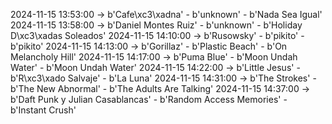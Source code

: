 2024-11-15 13:53:00 -> b'Cafe\xc3\xadna' - b'unknown' - b'Nada Sea Igual'
2024-11-15 13:58:00 -> b'Daniel Montes Ruiz' - b'unknown' - b'Holiday   D\xc3\xadas Soleados'
2024-11-15 14:10:00 -> b'Rusowsky' - b'pikito' - b'pikito'
2024-11-15 14:13:00 -> b'Gorillaz' - b'Plastic Beach' - b'On Melancholy Hill'
2024-11-15 14:17:00 -> b'Puma Blue' - b'Moon Undah Water' - b'Moon Undah Water'
2024-11-15 14:22:00 -> b'Little Jesus' - b'R\xc3\xado Salvaje' - b'La Luna'
2024-11-15 14:31:00 -> b'The Strokes' - b'The New Abnormal' - b'The Adults Are Talking'
2024-11-15 14:37:00 -> b'Daft Punk y Julian Casablancas' - b'Random Access Memories' - b'Instant Crush'
